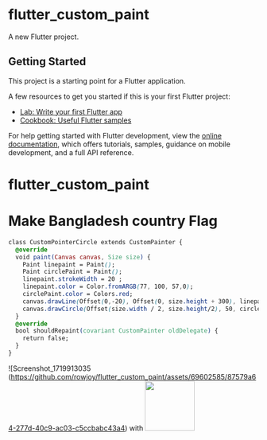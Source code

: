 # flutter_custom_paint

A new Flutter project.

## Getting Started

This project is a starting point for a Flutter application.

A few resources to get you started if this is your first Flutter project:

- [Lab: Write your first Flutter app](https://docs.flutter.dev/get-started/codelab)
- [Cookbook: Useful Flutter samples](https://docs.flutter.dev/cookbook)

For help getting started with Flutter development, view the
[online documentation](https://docs.flutter.dev/), which offers tutorials,
samples, guidance on mobile development, and a full API reference.
# flutter_custom_paint

# Make Bangladesh country Flag

```css
class CustomPointerCircle extends CustomPainter {
  @override
  void paint(Canvas canvas, Size size) {
    Paint linepaint = Paint();
    Paint circlePaint = Paint();
    linepaint.strokeWidth = 20 ;
    linepaint.color = Color.fromARGB(77, 100, 57,0);
    circlePaint.color = Colors.red;
    canvas.drawLine(Offset(0,-20), Offset(0, size.height + 300), linepaint);
    canvas.drawCircle(Offset(size.width / 2, size.height/2), 50, circlePaint);
  }
  @override
  bool shouldRepaint(covariant CustomPainter oldDelegate) {
    return false;
  }
}
```
![Screenshot_1719913035 (https://github.com/rowjoy/flutter_custom_paint/assets/69602585/87579a64-277d-40c9-ac03-c5ccbabc43a4) with <img src="https://your-image-url.type" width="100" height="100">





